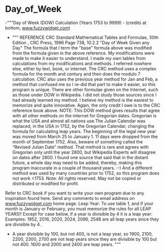 # Day_of_Week
-"""Day of Week (DOW) Calculation (Years 1753 to 9999) - (credits at bottom, www.fuzzywidget.com)
- """ REFERENCE
CRC Standard Mathematical Tables and Formulae, 30th Edition , CRC Press, 1996
Page 738, 10.2.2 "Day of Week Given any Day"
The formula that I term the "base" formula above was modified from the formula given in the above reference.
My modifications were made to make it easier to understand. I made my own tables from calculations from my
modifications and methods. I referred nowhere else, either by text, book, or internet. The CRC method uses a
complex formula for the month and century and then does the modulo 7 calculation. CRC also uses the previous year
method for Jan and Feb, a method that confused me so I re-did that part to make it easier, so this program is unique.
There are other formulae given on the Internet, such as those under DOW in Wikipedia. I did not study those sources since I
had already learned my method. I believe my method is the easiest to memorize and quite innovative. Again, the
only credit I owe is to the CRC reference book above.
NOTE: This DOW method gives results that agree with all other methods on the internet for
Gregorian dates. Gregorian is what the USA and almost all nations use.The Julian Calendar was replaced, in the USA in 1752,
by the Gregorian Calendar, changing the formula for calculating leap years. The beginning of the legal new year
was moved from March 25 to January 1.  11 days were dropped from the month of September 1752.
Also, beware of something called the “Revised Julian Date” method. That method is rare and agrees with Gregorian only until the
year 2800, but Wikipedia Experts will disagree on dates after 2800.  I found one source that said that in the distant
future, a whole day may need to be added, thereby, making this program inaccurate in a couple of thousand years. :-)
And a different method was used by many countries prior to 1752, so this program does not work <1753.
Note: All rights reserved. May not be copied or distributed or modified for profit.

Refer to CRC book if you want to write your own program due to any inspiration found here.
Send any comments to email address on www.fuzzywidget.com home page.
Leap Year:
To use table 1, and if your month is January or February, you must memorize
the rules for all LEAP YEARS!!
Except for case below, if a year is divisible by 4 it is a leap year:
Examples: 1952, 2016, 2020, 2024, 2096, 2548 are all leap years since they
are divisible by 4.
- A year divisible by 100, but not 400, is not a leap year, so
1900, 2100, 2200, 2300, 2700 are not leap years since they are
divisible by 100 but not 400. 1600 and 2000 and 2400 are leap years.
"""
